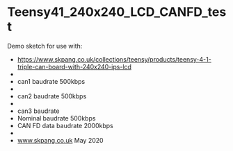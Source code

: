 # Teensy41_240x240_LCD_CANFD_test
 
 Demo sketch for use with:
 * https://www.skpang.co.uk/collections/teensy/products/teensy-4-1-triple-can-board-with-240x240-ips-lcd
 *  
 * can1 baudrate 500kbps
 * 
 * can2 baudrate 500kbps
 * 
 * can3 baudrate  
 * Nominal baudrate 500kbps
 * CAN FD data baudrate 2000kbps
 * 
 * www.skpang.co.uk May 2020
